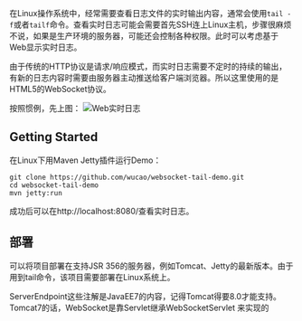 在Linux操作系统中，经常需要查看日志文件的实时输出内容，通常会使用`tail -f`或者`tailf`命令。查看实时日志可能会需要首先SSH连上Linux主机，步骤很麻烦不说，如果是生产环境的服务器，可能还会控制各种权限。此时可以考虑基于Web显示实时日志。

由于传统的HTTP协议是请求/响应模式，而实时日志需要不定时的持续的输出，有新的日志内容时需要由服务器主动推送给客户端浏览器。所以这里使用的是HTML5的WebSocket协议。

按照惯例，先上图：
![Web实时日志](http://7xidft.com1.z0.glb.clouddn.com/blog/20151125195638286.jpg)

## Getting Started
在Linux下用Maven Jetty插件运行Demo：
```
git clone https://github.com/wucao/websocket-tail-demo.git
cd websocket-tail-demo
mvn jetty:run
```
成功后可以在http://localhost:8080/查看实时日志。

## 部署
可以将项目部署在支持JSR 356的服务器，例如Tomcat、Jetty的最新版本。由于用到tail命令，该项目需要部署在Linux系统上。



ServerEndpoint这些注解是JavaEE7的内容，记得Tomcat得要8.0才能支持。Tomcat7的话，WebSocket是靠Servlet继承WebSocketServlet 来实现的
